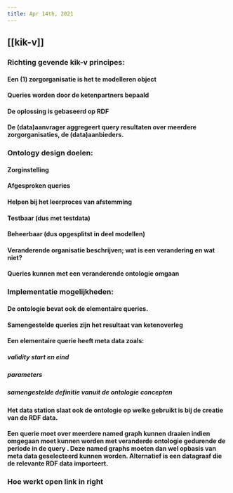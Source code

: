 ```yaml
---
title: Apr 14th, 2021
---
```


## [[kik-v]]
### Richting gevende kik-v principes:
#### Een (1) zorgorganisatie is het te modelleren object
#### Queries worden door de ketenpartners bepaald
#### De oplossing is gebaseerd op RDF
#### De (data)aanvrager aggregeert query resultaten over meerdere zorgorganisaties, de (data)aanbieders.
### Ontology design doelen:
#### Zorginstelling
#### Afgesproken queries
#### Helpen bij het leerproces van afstemming
#### Testbaar (dus met testdata)
#### Beheerbaar (dus opgesplitst in deel modellen)
#### Veranderende organisatie beschrijven; wat is een verandering en wat niet?
#### Queries kunnen met een veranderende ontologie omgaan
### Implementatie mogelijkheden:
#### De ontologie bevat ook de elementaire queries.
#### Samengestelde queries zijn het resultaat van ketenoverleg
#### Een elementaire querie heeft meta data zoals:
##### validity start en eind
##### parameters
##### samengestelde definitie vanuit de ontologie concepten
#### Het data station slaat ook de ontologie op welke gebruikt is bij de creatie van de RDF data.
#### Een querie moet over meerdere named graph kunnen draaien indien omgegaan moet kunnen worden met veranderde ontologie gedurende de periode in de query . Deze named graphs moeten dan wel opbasis van meta data geselecteerd kunnen worden. Alternatief is een datagraaf die de relevante RDF data importeert.
### Hoe werkt open link in right
